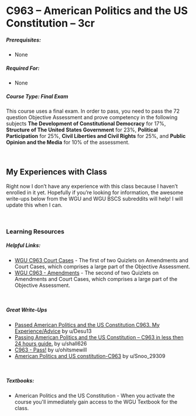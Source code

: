 # C963 – American Politics and the US Constitution – 3cr
<h5>Prerequisites:</h5>
<ul>
<li>None</li>
</ul>

<h5>Required For:</h5>
<ul>
<li>None</li>
</ul>

<h5><b>Course Type:</b> Final Exam</h5>
<p>This course uses a final exam. In order to pass, you need to pass the 72 question Objective Assessment and prove competency in the following subjects <b>The Development of Constitutional Democracy</b> for 17%, <b>Structure of The United States Government</b> for 23%, <b>Political Participation</b> for 25%, <b>Civil Liberties and Civil Rights</b> for 25%, and <b>Public Opinion and the Media</b> for 10% of the assessment.</p> 

<br />

<h2>My Experiences with Class</h2>
<p>Right now I don’t have any experience with this class because I haven’t enrolled in it yet. Hopefully if you’re looking for information, the awesome write-ups below from the WGU and WGU BSCS subreddits will help! I will update this when I can.</p>

<br />

<h3>Learning Resources</h3>

<h5>Helpful Links:</h5>
<ul>
  <li><a href="https://quizlet.com/344431788/wgu-c963-court-cases-flash-cards/">WGU C963 Court Cases</a> - The first of two Quizlets on Amendments and Court Cases, which comprises a large part of the Objective Assessment.</li>
  <li><a href="https://quizlet.com/378711695/wgu-c963-amendments-flash-cards/">WGU C963 - Amendments</a> - The second of two Quizlets on Amendments and Court Cases, which comprises a large part of the Objective Assessment.</li>
</ul>

<br />

<h5>Great Write-Ups</h5>
<ul>
  <li><a href="https://www.reddit.com/r/WGU/comments/boqvmi/passed_american_politics_and_the_us_constitution/">Passed American Politics and the US Constitution C963. My Experience/Advice</a> by u/Desu13</li>
  <li><a href="https://www.reddit.com/r/WGU/comments/cuey5t/passing_american_politics_and_the_us_constitution/">Passing American Politics and the US Constitution – C963 in less then 24 hours guide.</a> by u/shall626</li>
  <li><a href="https://www.reddit.com/r/WGU/comments/k5e4bw/c963_pass/">C963 - Pass!</a> by u/ohitsmewill</li>
  <li><a href="https://www.reddit.com/r/WGU/comments/l0b1gh/american_politics_and_us_constitutionc963/">American Politics and US constitution-C963</a> by u/Snoo_29309</li>
</ul>

<br />

<h5>Textbooks:</h5>
<ul>
  <li>American Politics and the US Constitution - When you activate the course you'll immediately gain access to the WGU Textbook for the class.</li>
</ul>
